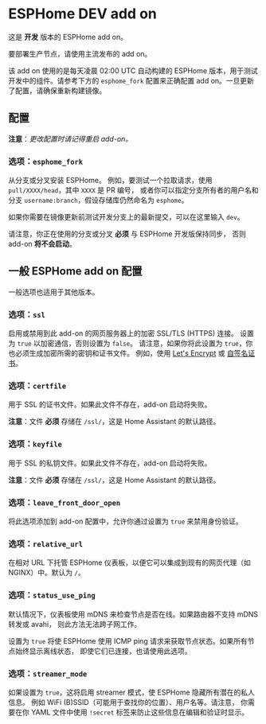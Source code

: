 # ESPHome DEV add on

这是 **开发** 版本的 ESPHome add on。

要部署生产节点，请使用主流发布的 add on。

该 add on 使用的是每天凌晨 02:00 UTC 自动构建的 ESPHome 版本，用于测试开发中的组件。请参考下方的 `esphome_fork` 配置来正确配置 add on。一旦更新了配置，请确保重新构建镜像。

## 配置

**注意**：_更改配置时请记得重启 add-on。_

### 选项：`esphome_fork`

从分支或分叉安装 ESPHome。
例如，要测试一个拉取请求，使用 `pull/XXXX/head`，其中 `XXXX` 是 PR 编号，
或者你可以指定分支所有者的用户名和分支 `username:branch`，假设存储库仍然命名为 `esphome`。

如果你需要在镜像更新前测试开发分支上的最新提交，可以在这里输入 `dev`。

请注意，你正在使用的分支或分叉 **必须** 与 ESPHome 开发版保持同步，
否则 add-on **将不会启动**。

## 一般 ESPHome add on 配置

一般选项也适用于其他版本。

### 选项：`ssl`

启用或禁用到此 add-on 的网页服务器上的加密 SSL/TLS (HTTPS) 连接。
设置为 `true` 以加密通信，否则设置为 `false`。
请注意，如果你将此设置为 `true`，你也必须生成加密所需的密钥和证书文件。
例如，使用 [Let's Encrypt](https://www.home-assistant.io/addons/lets_encrypt/)
或 [自签名证书](https://www.home-assistant.io/docs/ecosystem/certificates/tls_self_signed_certificate/)。

### 选项：`certfile`

用于 SSL 的证书文件。如果此文件不存在，add-on 启动将失败。

**注意**：文件 **必须** 存储在 `/ssl/`，这是 Home Assistant 的默认路径。

### 选项：`keyfile`

用于 SSL 的私钥文件。如果此文件不存在，add-on 启动将失败。

**注意**：文件 **必须** 存储在 `/ssl/`，这是 Home Assistant 的默认路径。

### 选项：`leave_front_door_open`

将此选项添加到 add-on 配置中，允许你通过设置为 `true` 来禁用身份验证。

### 选项：`relative_url`

在相对 URL 下托管 ESPHome 仪表板，以便它可以集成到现有的网页代理（如 NGINX）中。默认为 `/`。

### 选项：`status_use_ping`

默认情况下，仪表板使用 mDNS 来检查节点是否在线。如果路由器不支持 mDNS 转发或 avahi，
则此方法无法跨子网工作。

设置为 `true` 将使 ESPHome 使用 ICMP ping 请求来获取节点状态。如果所有节点始终显示离线状态，
即使它们已连接，也请使用此选项。

### 选项：`streamer_mode`

如果设置为 `true`，这将启用 streamer 模式，使 ESPHome 隐藏所有潜在的私人信息。
例如 WiFi (B)SSID（可能用于查找你的位置）、用户名等。请注意，
你需要在你 YAML 文件中使用 `!secret` 标签来防止这些信息在编辑和验证时显示。